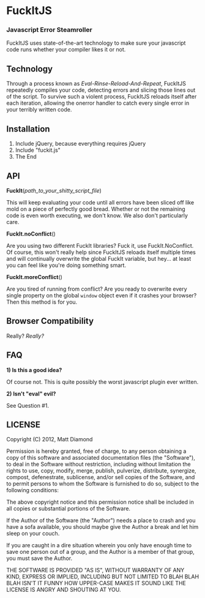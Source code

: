 FuckItJS
========
### Javascript Error Steamroller

FuckItJS uses state-of-the-art technology to make sure your javascript code runs whether your compiler likes it or not.

Technology
----------

Through a process known as *Eval-Rinse-Reload-And-Repeat*, FuckItJS repeatedly compiles your code, detecting errors and slicing those lines out of the script.
To survive such a violent process, FuckItJS reloads itself after each iteration, allowing the onerror handler to catch every single error in your terribly written code.

Installation
------------

1. Include jQuery, because everything requires jQuery
2. Include "fuckit.js"
3. The End

API
---

**FuckIt**(*path_to_your_shitty_script_file*)

This will keep evaluating your code until all errors have been sliced off like mold on a piece of perfectly good bread.
Whether or not the remaining code is even worth executing, we don't know. We also don't particularly care.

**FuckIt.noConflict**()

Are you using two different FuckIt libraries? Fuck it, use FuckIt.NoConflict.
Of course, this won't really help since FuckItJS reloads itself multiple times and will continually overwrite the global FuckIt variable, but hey... at least you can feel like you're doing something smart.

**FuckIt.moreConflict**()

Are you tired of running from conflict? Are you ready to overwrite every single property on the global `window` object even if it crashes your browser? Then this method is for you.

Browser Compatibility
---------------------

Really? *Really?*

FAQ
-------

**1) Is this a good idea?**

Of course not. This is quite possibly the worst javascript plugin ever written.

**2) Isn't "eval" evil?**

See Question #1.

LICENSE
-------

Copyright (C) 2012, Matt Diamond

Permission is hereby granted, free of charge, to any person obtaining a copy of this software and associated documentation files (the "Software"), to deal in the Software without restriction, including without limitation the rights to use, copy, modify, merge, publish, pulverize, distribute, synergize, compost, defenestrate, sublicense, and/or sell copies of the Software, and to permit persons to whom the Software is furnished to do so, subject to the following conditions:

The above copyright notice and this permission notice shall be included in all copies or substantial portions of the Software.

If the Author of the Software (the "Author") needs a place to crash and you have a sofa available, you should maybe give the Author a break and let him sleep on your couch.

If you are caught in a dire situation wherein you only have enough time to save one person out of a group, and the Author is a member of that group, you must save the Author.

THE SOFTWARE IS PROVIDED "AS IS", WITHOUT WARRANTY OF ANY KIND, EXPRESS OR IMPLIED, INCLUDING BUT NOT LIMITED TO BLAH BLAH BLAH ISN'T IT FUNNY HOW UPPER-CASE MAKES IT SOUND LIKE THE LICENSE IS ANGRY AND SHOUTING AT YOU.
